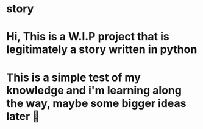 # story

# Hi, This is a W.I.P project that is legitimately a story written in python
# This is a simple test of my knowledge and i'm learning along the way, maybe some bigger ideas later 👀
